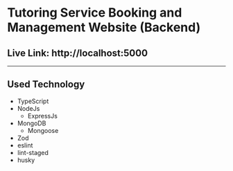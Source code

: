 # **Tutoring Service Booking and Management Website (Backend)**

## **Live Link: http://localhost:5000**

---

## Used Technology

- TypeScript
- NodeJs
  - ExpressJs
- MongoDB
  - Mongoose
- Zod
- eslint
- lint-staged
- husky
